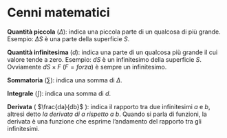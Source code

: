 # Cenni matematici

**Quantità piccola** ($\Delta$): indica una piccola parte di un qualcosa di più grande. Esempio: $\Delta S$ è una parte della superficie $S$.

**Quantità infinitesima** ($d$): indica una parte di un qualcosa più grande il cui valore tende a zero. Esempio: $dS$ è un infinitesimo della superficie $S$. Ovviamente $dS \times F \ (F = forza)$ è sempre un infinitesimo.

**Sommatoria** ($\sum$): indica una somma di $\Delta$.

**Integrale** ($\int$): indica una somma di $d$.

**Derivata** ( $\frac{da}{db}$ ): indica il rapporto tra due infinitesimi $a$ e $b$, altresì detto *la derivata di a rispetto a $b$*. Quando si parla di funzioni, la derivata è una funzione che esprime l’andamento del rapporto tra gli infinitesimi.

